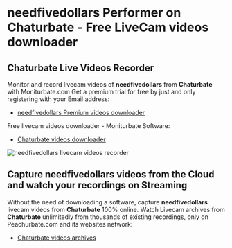 # needfivedollars Performer on Chaturbate - Free LiveCam videos downloader

## Chaturbate Live Videos Recorder

Monitor and record livecam videos of **needfivedollars** from **Chaturbate** with Moniturbate.com
Get a premium trial for free by just and only registering with your Email address:
* [needfivedollars Premium videos downloader](https://moniturbate.com/request-demo-licence-key.html)

Free livecam videos downloader - Moniturbate Software:
* [Chaturbate videos downloader](https://moniturbate.com/moniturbate-download-software.html)

![needfivedollars livecam videos recorder](https://peachurnet.com/templates/moniturbate-software.png)


## Capture needfivedollars videos from the Cloud and watch your recordings on Streaming

Without the need of downloading a software, capture **needfivedollars** livecam videos from **Chaturbate** 100% online.
Watch Livecam archives from **Chaturbate** unlimitedly from thousands of existing recordings, only on Peachurbate.com and its websites network:
* [Chaturbate videos archives](https://peachurnet.com/)